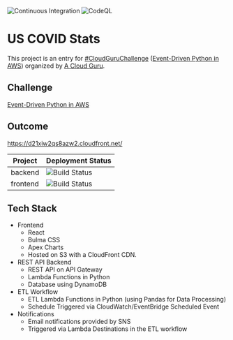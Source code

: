 ![Continuous Integration](https://github.com/dashmug/us-covid-stats/workflows/Continuous%20Integration/badge.svg) 
![CodeQL](https://github.com/dashmug/us-covid-stats/workflows/CodeQL/badge.svg)

US COVID Stats
==============

This project is an entry for [#CloudGuruChallenge](https://acloudguru.com/blog/news/introducing-the-cloudguruchallenge) ([Event-Driven Python in AWS](https://acloudguru.com/blog/engineering/cloudguruchallenge-python-aws-etl)) organized by [A Cloud Guru](https://acloudguru.com/).


Challenge
---------

[Event-Driven Python in AWS](https://acloudguru.com/blog/engineering/cloudguruchallenge-python-aws-etl)


Outcome
-------

https://d21xiw2qs8azw2.cloudfront.net/

| Project  | Deployment Status |
|----------|-------------------|
| backend  | ![Build Status](https://codebuild.us-east-1.amazonaws.com/badges?uuid=eyJlbmNyeXB0ZWREYXRhIjoiZGZHNUNDS0JqSnNVSlhyU21zdDB1VnNETVlSVDl6NlV3R3FadHB3TkhYMm1aZlpJNTE5R1NqYUJsOGxrMWgxdkJzQ0w1Y09ibU5TRm5ZYnM4NXR3Mk93PSIsIml2UGFyYW1ldGVyU3BlYyI6IjFkaHQvNkJBR05WK1ZJZWkiLCJtYXRlcmlhbFNldFNlcmlhbCI6MX0%3D&branch=main)|
| frontend | ![Build Status](https://codebuild.us-east-1.amazonaws.com/badges?uuid=eyJlbmNyeXB0ZWREYXRhIjoiRjZFajBNNFlBcEpVall4VXgxTUY3SHFaR1hvcUtwd25lcjBqM21DQ0s2QU9RUityRDBNZXVjcnlpQ0N6SWl0dDdJSGRZRklmVXgwM1pKaDQ0a3M5NWtFPSIsIml2UGFyYW1ldGVyU3BlYyI6InF6aWtXVjJLc25HRklIY0UiLCJtYXRlcmlhbFNldFNlcmlhbCI6MX0%3D&branch=main)|

Tech Stack
----------
* Frontend
  * React
  * Bulma CSS
  * Apex Charts
  * Hosted on S3 with a CloudFront CDN.
* REST API Backend
  * REST API on API Gateway
  * Lambda Functions in Python
  * Database using DynamoDB
* ETL Workflow
  * ETL Lambda Functions in Python (using Pandas for Data Processing)
  * Schedule Triggered via CloudWatch/EventBridge Scheduled Event
* Notifications
  * Email notifications provided by SNS
  * Triggered via Lambda Destinations in the ETL workflow
  
   
